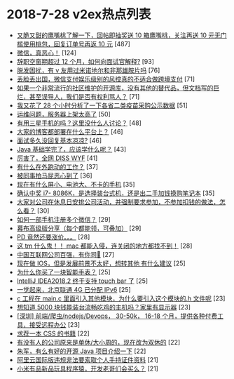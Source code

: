 # 2018-7-28 v2ex热点列表

+ [又脆又甜的鹰嘴桃了解一下，回帖即抽奖送 10 箱鹰嘴桃，关注再送 10 元无门槛使用桃包，回复订单号再返 10 元](https://www.v2ex.com/t/474644#reply487) [487]
+ [微信，真恶心！](https://www.v2ex.com/t/474688#reply124) [124]
+ [辞职空窗期超过 12 个月，如何向面试官解释?](https://www.v2ex.com/t/474588#reply93) [93]
+ [脱发困扰，有 v 友用过米诺地尔和非那雄胺片吗](https://www.v2ex.com/t/474573#reply76) [76]
+ [丢脸丢出国，微信支付娱乐级别的风控真的不适合做跨境支付](https://www.v2ex.com/t/474546#reply71) [71]
+ [如果一个非常流行的社区维护的开源库，没有其他的替代品，但文档写的巨烂，甚至误导人，我们是否有权利骂人？](https://www.v2ex.com/t/474593#reply71) [71]
+ [我又花了 28 个小时分析了一下各省二类疫苗采购公示数据](https://www.v2ex.com/t/474773#reply51) [51]
+ [运维问题，服务器上架太高了](https://www.v2ex.com/t/474680#reply50) [50]
+ [有用三星手机的吗？这里没什么人讨论？](https://www.v2ex.com/t/474652#reply48) [48]
+ [大家的博客都部署在什么平台上？](https://www.v2ex.com/t/474630#reply46) [46]
+ [面试多久没回复基本凉凉?](https://www.v2ex.com/t/474586#reply46) [46]
+ [Java 基础学完了，应该学什么呢？](https://www.v2ex.com/t/474548#reply43) [43]
+ [厉害了，全网 DISS WYF](https://www.v2ex.com/t/474642#reply41) [41]
+ [有什么在外跑动的工作？](https://www.v2ex.com/t/474739#reply37) [37]
+ [被同事拍马屁恶心到了](https://www.v2ex.com/t/474648#reply36) [36]
+ [现在有什么屏小、电池大、不卡的手机](https://www.v2ex.com/t/474770#reply35) [35]
+ [确认中奖 i7- 8086K，是选择装台式机，还是出二手加钱换购笔记本](https://www.v2ex.com/t/474597#reply35) [35]
+ [大家对公司在休息日安排公司活动，并强制要求参加，不参加扣钱的做法，怎么看？](https://www.v2ex.com/t/474561#reply30) [30]
+ [如何一部手机注册多个微信？](https://www.v2ex.com/t/474676#reply29) [29]
+ [幕布高级版分享（每个都能领，可叠加）](https://www.v2ex.com/t/474552#reply29) [29]
+ [PD 竟然还要涨价。。。](https://www.v2ex.com/t/474746#reply28) [28]
+ [这 tm 什么鬼！！ mac 都能入侵，连关闭的地方都找不到！](https://www.v2ex.com/t/474594#reply28) [28]
+ [中国互联网公司百强，有你司🐎](https://www.v2ex.com/t/474749#reply27) [27]
+ [现在做 IOS，但是发展前景不太好，想转其他 有什么建议](https://www.v2ex.com/t/474629#reply25) [25]
+ [为什么你买了一块智能手表？](https://www.v2ex.com/t/474711#reply25) [25]
+ [IntelliJ IDEA2018.2 终于支持 touch bar 了](https://www.v2ex.com/t/474614#reply25) [25]
+ [一觉起来，北京联通 4G 已分配 IPv6](https://www.v2ex.com/t/474619#reply25) [25]
+ [c 工程在 main.c 里面引入其他模块，为什么要引入这个模块的.h 文件呢](https://www.v2ex.com/t/474567#reply23) [23]
+ [想知道 5000 块钱能装台流畅吃鸡的主机吗？家里有显示器](https://www.v2ex.com/t/474575#reply23) [23]
+ [[深圳] 前端/爬虫/nodejs/Devops， 30-50k， 16-18 个月，提供各种付费工具，接受远程办公](https://www.v2ex.com/t/474604#reply23) [23]
+ [求荐一本 CSS 的书籍](https://www.v2ex.com/t/474716#reply22) [22]
+ [有没有人的公司原来是单休/大小周的，现在改为双休的](https://www.v2ex.com/t/474720#reply22) [22]
+ [朱军，有么有好的开源 Java 项目介绍一下](https://www.v2ex.com/t/474563#reply22) [22]
+ [阿里云国际版违规非法要索取个人手持证件资料](https://www.v2ex.com/t/474664#reply21) [21]
+ [小米有品新品玩具程序猿，开发老哥们会买么？](https://www.v2ex.com/t/474759#reply21) [21]
